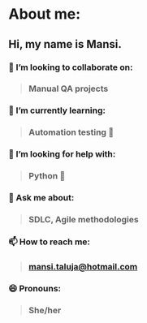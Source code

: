 # About me:

## Hi, my name is Mansi.

### 👯 I’m looking to collaborate on: 
> ### Manual QA projects 

### 🌱 I’m currently learning: 
> ### Automation testing 🔧 

### 🤔 I’m looking for help with: 
> ### Python 🐍 

### 💬 Ask me about: 
> ### SDLC, Agile methodologies 

### 📫 How to reach me: 
> ### mansi.taluja@hotmail.com

### 😄 Pronouns: 
> ### She/her

